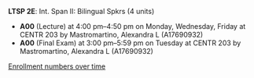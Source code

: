 **LTSP 2E**: Int. Span II: Bilingual Spkrs (4 units)

- **A00** (Lecture) at 4:00 pm–4:50 pm on Monday, Wednesday, Friday at CENTR 203 by Mastromartino, Alexandra L (A17690932)
- **A00** (Final Exam) at 3:00 pm–5:59 pm on Tuesday at CENTR 203 by Mastromartino, Alexandra L (A17690932)

[Enrollment numbers over time](./LTSP2E.tsv)
